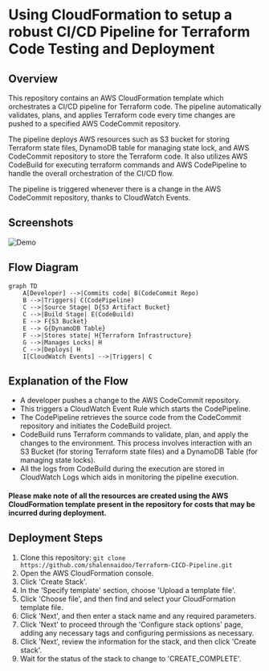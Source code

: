 # Using CloudFormation to setup a robust CI/CD Pipeline for Terraform Code Testing and Deployment

## Overview

This repository contains an AWS CloudFormation template which orchestrates a CI/CD pipeline for Terraform code. The pipeline automatically validates, plans, and applies Terraform code every time changes are pushed to a specified AWS CodeCommit repository.

The pipeline deploys AWS resources such as S3 bucket for storing Terraform state files, DynamoDB table for managing state lock, and AWS CodeCommit repository to store the Terraform code. It also utilizes AWS CodeBuild for executing terraform commands and AWS CodePipeline to handle the overall orchestration of the CI/CD flow.

The pipeline is triggered whenever there is a change in the AWS CodeCommit repository, thanks to CloudWatch Events.

## Screenshots
![Demo](assets/terraformpipeline.png) 

## Flow Diagram

```mermaid
graph TD
    A[Developer] -->|Commits code| B(CodeCommit Repo)
    B -->|Triggers| C(CodePipeline)
    C -->|Source Stage| D{S3 Artifact Bucket}
    C -->|Build Stage| E(CodeBuild)
    E --> F{S3 Bucket}
    E --> G{DynamoDB Table}
    F -->|Stores state| H{Terraform Infrastructure}
    G -->|Manages Locks| H
    C -->|Deploys| H
    I[CloudWatch Events] -->|Triggers| C
```

## Explanation of the Flow

- A developer pushes a change to the AWS CodeCommit repository.
- This triggers a CloudWatch Event Rule which starts the CodePipeline.
- The CodePipeline retrieves the source code from the CodeCommit repository and initiates the CodeBuild project.
- CodeBuild runs Terraform commands to validate, plan, and apply the changes to the environment. This process involves interaction with an S3 Bucket (for storing Terraform state files) and a DynamoDB Table (for managing state locks).
- All the logs from CodeBuild during the execution are stored in CloudWatch Logs which aids in monitoring the pipeline execution.

#### Please make note of all the resources are created using the AWS CloudFormation template present in the repository for costs that may be incurred during deployment.

## Deployment Steps

1. Clone this repository: `git clone https://github.com/shalennaidoo/Terraform-CICD-Pipeline.git`
2. Open the AWS CloudFormation console.
3. Click 'Create Stack'.
4. In the 'Specify template' section, choose 'Upload a template file'.
5. Click 'Choose file', and then find and select your CloudFormation template file.
6. Click 'Next', and then enter a stack name and any required parameters.
7. Click 'Next' to proceed through the 'Configure stack options' page, adding any necessary tags and configuring permissions as necessary.
8. Click 'Next', review the information for the stack, and then click 'Create stack'.
9. Wait for the status of the stack to change to 'CREATE_COMPLETE'.

